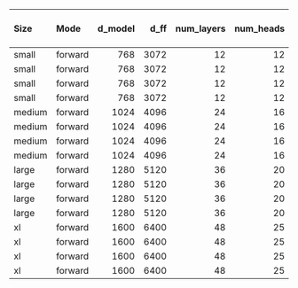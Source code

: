 | Size   | Mode    |   d_model |   d_ff |   num_layers |   num_heads |   Context Length |   Avg Time (ms) |   Std Dev (ms) |   Warmup Steps |   Benchmark Steps |
|:-------|:--------|----------:|-------:|-------------:|------------:|-----------------:|----------------:|---------------:|---------------:|------------------:|
| small  | forward |       768 |   3072 |           12 |          12 |              128 |         35.1422 |        1.08607 |              5 |                10 |
| small  | forward |       768 |   3072 |           12 |          12 |              256 |         45.0601 |        4.35537 |              5 |                10 |
| small  | forward |       768 |   3072 |           12 |          12 |              512 |        102.944  |       40.0922  |              5 |                10 |
| small  | forward |       768 |   3072 |           12 |          12 |             1024 |        251.199  |       96.9031  |              5 |                10 |
| medium | forward |      1024 |   4096 |           24 |          16 |              128 |         66.9751 |        6.54455 |              5 |                10 |
| medium | forward |      1024 |   4096 |           24 |          16 |              256 |        138.413  |       26.6654  |              5 |                10 |
| medium | forward |      1024 |   4096 |           24 |          16 |              512 |        295.896  |       57.9069  |              5 |                10 |
| medium | forward |      1024 |   4096 |           24 |          16 |             1024 |        708.196  |      145.017   |              5 |                10 |
| large  | forward |      1280 |   5120 |           36 |          20 |              128 |         141.316 |        20.0884 |              5 |                10 |
| large  | forward |      1280 |   5120 |           36 |          20 |              256 |         282.082 |        40.9998 |              5 |                10 |
| large  | forward |      1280 |   5120 |           36 |          20 |              512 |         622.83  |        88.1717 |              5 |                10 |
| large  | forward |      1280 |   5120 |           36 |          20 |             1024 |        1489.78  |       225.798  |              5 |                10 |
| xl     | forward |      1600 |   6400 |           48 |          25 |              128 |         275.59  |        28.8248 |              5 |                10 |
| xl     | forward |      1600 |   6400 |           48 |          25 |              256 |         573.209 |        58.583  |              5 |                10 |
| xl     | forward |      1600 |   6400 |           48 |          25 |              512 |        1213.09  |       130.674  |              5 |                10 |
| xl     | forward |      1600 |   6400 |           48 |          25 |             1024 |        2786.9   |       314.513  |              5 |                10 |